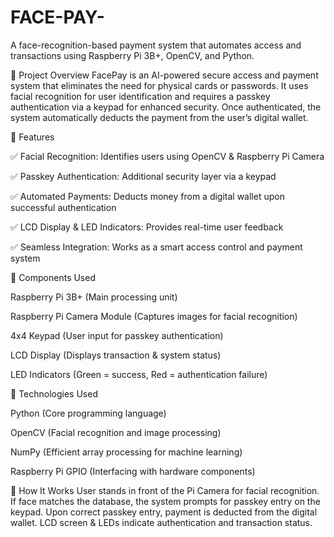 # FACE-PAY-
A face-recognition-based payment system that automates access and transactions using Raspberry Pi 3B+, OpenCV, and Python.




🔹 Project Overview
FacePay is an AI-powered secure access and payment system that eliminates the need for physical cards or passwords. It uses facial recognition for user identification and requires a passkey authentication via a keypad for enhanced security. Once authenticated, the system automatically deducts the payment from the user’s digital wallet.


🔹 Features

✅ Facial Recognition: Identifies users using OpenCV & Raspberry Pi Camera

✅ Passkey Authentication: Additional security layer via a keypad

✅ Automated Payments: Deducts money from a digital wallet upon successful authentication

✅ LCD Display & LED Indicators: Provides real-time user feedback

✅ Seamless Integration: Works as a smart access control and payment system

🔹 Components Used

Raspberry Pi 3B+ (Main processing unit)

Raspberry Pi Camera Module (Captures images for facial recognition)

4x4 Keypad (User input for passkey authentication)

LCD Display (Displays transaction & system status)

LED Indicators (Green = success, Red = authentication failure)


🔹 Technologies Used

Python (Core programming language)

OpenCV (Facial recognition and image processing)

NumPy (Efficient array processing for machine learning)

Raspberry Pi GPIO (Interfacing with hardware components)


🔹 How It Works
User stands in front of the Pi Camera for facial recognition.
If face matches the database, the system prompts for passkey entry on the keypad.
Upon correct passkey entry, payment is deducted from the digital wallet.
LCD screen & LEDs indicate authentication and transaction status.
